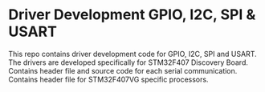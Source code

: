 # Driver Development GPIO, I2C, SPI & USART

This repo contains driver development code for GPIO, I2C, SPI and USART.
The drivers are developed specifically for STM32F407 Discovery Board.
Contains header file and source code for each serial communication.
Contains header file for STM32F407VG specific processors.
